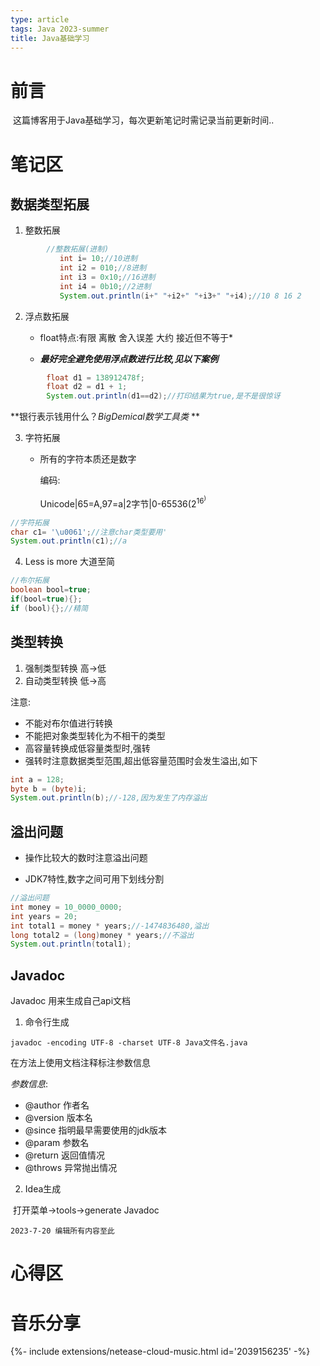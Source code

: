 ```yaml
---
type: article
tags: Java 2023-summer
title: Java基础学习
---
```


# 前言

​	这篇博客用于Java基础学习，每次更新笔记时需记录当前更新时间..

# 笔记区

## 数据类型拓展

1. 整数拓展

```java
   		//整数拓展(进制)
           int i= 10;//10进制
           int i2 = 010;//8进制
           int i3 = 0x10;//16进制
           int i4 = 0b10;//2进制
           System.out.println(i+" "+i2+" "+i3+" "+i4);//10 8 16 2
```

   

2. 浮点数拓展

   + float特点:有限 离散 舍入误差 大约 接近但不等于*

   + ***最好完全避免使用浮点数进行比较,见以下案例***

```java
   		float d1 = 138912478f;
   		float d2 = d1 + 1;
   		System.out.println(d1==d2);//打印结果为true,是不是很惊讶
```

   **银行表示钱用什么？*BigDemical数学工具类* **

3. 字符拓展

   + 所有的字符本质还是数字

     编码:

     Unicode|65=A,97=a|2字节|0-65536(2<sup>16<sup>)
```java
//字符拓展
char c1= '\u0061';//注意char类型要用'
System.out.println(c1);//a
```

4. Less is more 大道至简

```java
//布尔拓展
boolean bool=true;
if(bool=true){};
if (bool){};//精简
```

## 类型转换

1.  强制类型转换  高->低
2. 自动类型转换   低->高

注意:

+ 不能对布尔值进行转换
+ 不能把对象类型转化为不相干的类型
+ 高容量转换成低容量类型时,强转
+ 强转时注意数据类型范围,超出低容量范围时会发生溢出,如下

```java
int a = 128;
byte b = (byte)i;
System.out.println(b);//-128,因为发生了内存溢出
```

## 溢出问题

+ 操作比较大的数时注意溢出问题

+ JDK7特性,数字之间可用下划线分割
 ```java
//溢出问题
int money = 10_0000_0000;
int years = 20;
int total1 = money * years;//-1474836480,溢出
long total2 = (long)money * years;//不溢出
System.out.println(total1);
 ```

## Javadoc

Javadoc 用来生成自己api文档

1. 命令行生成 

```shell
javadoc -encoding UTF-8 -charset UTF-8 Java文件名.java
```

在方法上使用文档注释标注参数信息

*参数信息*:

+ @author 作者名
+ @version 版本名
+ @since 指明最早需要使用的jdk版本
+ @param 参数名
+ @return 返回值情况
+ @throws 异常抛出情况

2. Idea生成

​		打开菜单->tools->generate Javadoc

```monki
2023-7-20 编辑所有内容至此
```







# 心得区



# 音乐分享

<div>{%- include extensions/netease-cloud-music.html id='2039156235' -%}</div>

